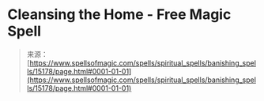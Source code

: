 <!--yml
category: 未分类
date: 2024-06-12 18:54:28
-->

# Cleansing the Home - Free Magic Spell

> 来源：[https://www.spellsofmagic.com/spells/spiritual_spells/banishing_spells/15178/page.html#0001-01-01](https://www.spellsofmagic.com/spells/spiritual_spells/banishing_spells/15178/page.html#0001-01-01)